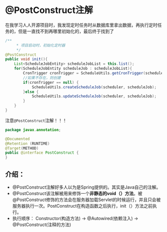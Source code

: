 # @PostConstruct注解

​	在我学习人人开源项目时，我发现定时任务时从数据库里拿出数据，再执行定时任务的，但是一直找不到再哪里初始化的，最后终于找到了

```java
/**
	 * 项目启动时，初始化定时器
	 */
@PostConstruct
public void init(){
    List<ScheduleJobEntity> scheduleJobList = this.list();
    for(ScheduleJobEntity scheduleJob : scheduleJobList){
        CronTrigger cronTrigger = ScheduleUtils.getCronTrigger(scheduler, scheduleJob.getJobId());
        //如果不存在，则创建
        if(cronTrigger == null) {
            ScheduleUtils.createScheduleJob(scheduler, scheduleJob);
        }else {
            ScheduleUtils.updateScheduleJob(scheduler, scheduleJob);
        }
    }
}
```

注意`@PostConstruct`注解！！！

```java
package javax.annotation;

@Documented
@Retention (RUNTIME)
@Target(METHOD)
public @interface PostConstruct {
}
```

## 介绍：

+ @PostConstruct注解好多人以为是Spring提供的。其实是Java自己的注解。
+  @PostConstruct该注解被用来修饰一个**非静态的void（）方法**。被@PostConstruct修饰的方法会在服务器加载Servlet的时候运行，并且只会被服务器执行一次。PostConstruct在构造函数之后执行，init（）方法之前执行。 
+ 执行顺序： Constructor(构造方法) -> @Autowired(依赖注入) -> @PostConstruct(注释的方法) 